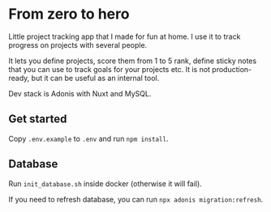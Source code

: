 # From zero to hero
Little project tracking app that I made for fun at home. I use it to track progress on projects with several people.

It lets you define projects, score them from 1 to 5 rank, define sticky notes that you can use to track goals for your projects etc. It is not production-ready, but it can be useful as an internal tool.

Dev stack is Adonis with Nuxt and MySQL.
## Get started
Copy `.env.example` to `.env` and run `npm install`.

## Database
Run `init_database.sh` inside docker (otherwise it will fail).

If you need to refresh database, you can run `npx adonis migration:refresh`.
